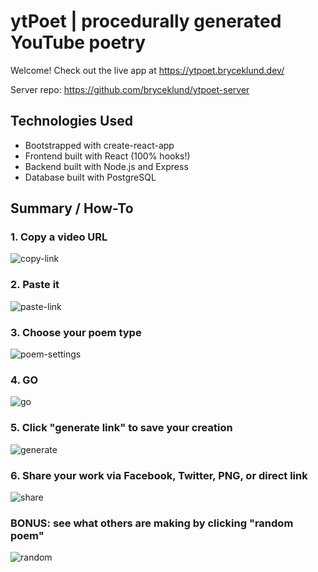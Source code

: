# ytPoet | procedurally generated YouTube poetry
Welcome! Check out the live app at https://ytpoet.bryceklund.dev/

Server repo: https://github.com/bryceklund/ytpoet-server

## Technologies Used
- Bootstrapped with create-react-app
- Frontend built with React (100% hooks!)
- Backend built with Node.js and Express
- Database built with PostgreSQL 


## Summary / How-To
### 1. Copy a video URL
![copy-link](https://i.imgur.com/l9rqIaz.png)


### 2. Paste it
![paste-link](https://i.imgur.com/7XrDAP6.png)


### 3. Choose your poem type
![poem-settings](https://i.imgur.com/peRrAx0.png)


### 4. GO
![go](https://i.imgur.com/XQ8jo3D.png)

### 5. Click "generate link" to save your creation
![generate](https://i.imgur.com/XAVIWYq.png)

### 6. Share your work via Facebook, Twitter, PNG, or direct link
![share](https://i.imgur.com/Z0DWaoB.png)

### BONUS: see what others are making by clicking "random poem"
![random](https://i.imgur.com/bLXcPT9.png)
